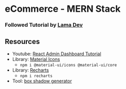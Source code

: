 # eCommerce - MERN Stack
### Followed Tutorial by [Lama Dev](https://www.youtube.com/c/LamaDev)

## Resources
*  Youtube: [React Admin Dashboard Tutorial](https://www.youtube.com/watch?v=aTPkos3LKi8&ab_channel=LamaDev)
* Library: [Material Icons](https://mui.com/material-ui/material-icons/)
  * `npm i @material-ui/icons @material-ui/core`
* Library: [Recharts](https://recharts.org/en-US/)
  * `npm i recharts`
* Tool: [box shadow generator](https://html-css-js.com/css/generator/box-shadow/)
